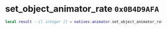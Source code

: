 # set_object_animator_rate `0x0B4D9AFA`

```lua
local result --[[ integer ]] = natives.animator.set_object_animator_rate(_unk0 --[[ integer ]], _unk1 --[[ integer ]])
```